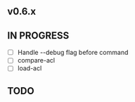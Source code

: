 ## v0.6.x

## IN PROGRESS

- [ ] Handle --debug flag before command
- [ ] compare-acl
- [ ] load-acl

## TODO

